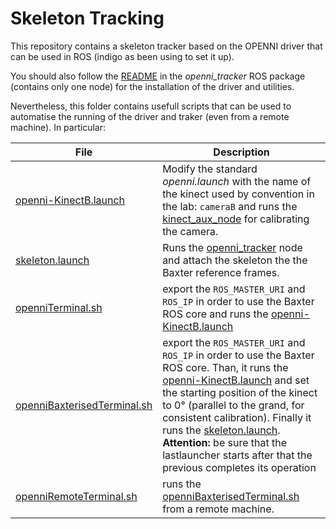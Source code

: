 # Skeleton Tracking

This repository contains a skeleton tracker based on the OPENNI driver that can be used in ROS (indigo as been using to set it up).

You should also follow the [README](https://github.com/EmaroLab/kinect_calibration/blob/master/openni_skeleton_tracking/openni_tracker/README.md) in the *openni_tracker* ROS package (contains only one node) for the installation of the driver and utilities.

Nevertheless, this folder contains usefull scripts that can be used to automatise the running of the driver and traker (even from a remote machine). In particular:

| File | Description |
| ------ | ----------- |
| [openni-KinectB.launch](https://github.com/EmaroLab/kinect_calibration/blob/master/openni_skeleton_tracking/openni-KinectB.launch) | Modify the standard *openni.launch* with the name of the kinect used by convention in the lab: `cameraB` and runs the [kinect_aux_node](https://github.com/EmaroLab/kinect_calibration/tree/master/emarolab_kincect_driver/kinect_aux) for calibrating the camera. |
|[skeleton.launch](https://github.com/EmaroLab/kinect_calibration/blob/master/openni_skeleton_tracking/skeletton.launch)| Runs the [openni_tracker](https://github.com/EmaroLab/kinect_calibration/tree/master/openni_skeleton_tracking/openni_tracker) node and attach the skeleton the the Baxter reference frames. |
|[openniTerminal.sh](https://github.com/EmaroLab/kinect_calibration/blob/master/openni_skeleton_tracking/openniTerminal.sh)| export the `ROS_MASTER_URI` and `ROS_IP` in order to use the Baxter ROS core and runs the [openni-KinectB.launch](https://github.com/EmaroLab/kinect_calibration/blob/master/openni_skeleton_tracking/openni-KinectB.launch)|
|[openniBaxterisedTerminal.sh](https://github.com/EmaroLab/kinect_calibration/blob/master/openni_skeleton_tracking/openniBaxterisedTerminal.sh)| export the `ROS_MASTER_URI` and `ROS_IP` in order to use the Baxter ROS core. Than, it runs the [openni-KinectB.launch](https://github.com/EmaroLab/kinect_calibration/blob/master/openni_skeleton_tracking/openni-KinectB.launch) and set the starting position of the kinect to 0° (parallel to the grand, for consistent calibration). Finally it runs the [skeleton.launch](https://github.com/EmaroLab/kinect_calibration/blob/master/openni_skeleton_tracking/skeletton.launch). **Attention:** be sure that the lastlauncher starts after that the previous completes its operation |
|[openniRemoteTerminal.sh](https://github.com/EmaroLab/kinect_calibration/blob/master/openni_skeleton_tracking/openniRemoteTerminal.sh)| runs the [openniBaxterisedTerminal.sh](https://github.com/EmaroLab/kinect_calibration/blob/master/openni_skeleton_tracking/openniBaxterisedTerminal.sh) from a remote machine.|
